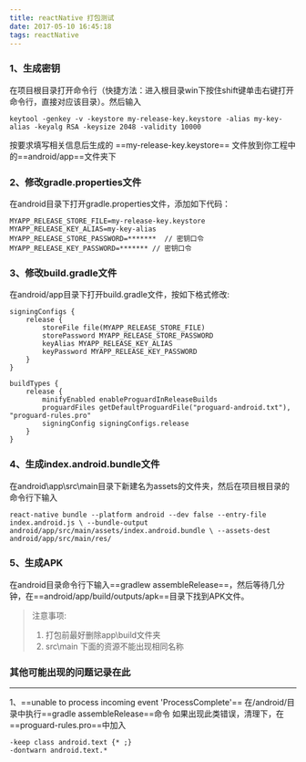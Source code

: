 ```yaml
---
title: reactNative 打包测试
date: 2017-05-10 16:45:18
tags: reactNative
---
```

### 1、生成密钥
在项目根目录打开命令行（快捷方法：进入根目录win下按住shift键单击右键打开命令行，直接对应该目录）。然后输入
```
keytool -genkey -v -keystore my-release-key.keystore -alias my-key-alias -keyalg RSA -keysize 2048 -validity 10000

```
按要求填写相关信息后生成的 ==my-release-key.keystore== 文件放到你工程中的==android/app==文件夹下

### 2、修改gradle.properties文件
在android目录下打开gradle.properties文件，添加如下代码：
```
MYAPP_RELEASE_STORE_FILE=my-release-key.keystore
MYAPP_RELEASE_KEY_ALIAS=my-key-alias
MYAPP_RELEASE_STORE_PASSWORD=*******  // 密钥口令
MYAPP_RELEASE_KEY_PASSWORD=******* // 密钥口令
```

### 3、修改build.gradle文件
在android/app目录下打开build.gradle文件，按如下格式修改:
```
signingConfigs {
    release {
        storeFile file(MYAPP_RELEASE_STORE_FILE)
        storePassword MYAPP_RELEASE_STORE_PASSWORD
        keyAlias MYAPP_RELEASE_KEY_ALIAS
        keyPassword MYAPP_RELEASE_KEY_PASSWORD
    }
}

buildTypes {
    release {
        minifyEnabled enableProguardInReleaseBuilds
        proguardFiles getDefaultProguardFile("proguard-android.txt"), "proguard-rules.pro"
        signingConfig signingConfigs.release
    }
}
```

### 4、生成index.android.bundle文件
在android\app\src\main目录下新建名为assets的文件夹，然后在项目根目录的命令行下输入
```
react-native bundle --platform android --dev false --entry-file index.android.js \ --bundle-output android/app/src/main/assets/index.android.bundle \ --assets-dest android/app/src/main/res/
```

### 5、生成APK
在android目录命令行下输入==gradlew assembleRelease==，然后等待几分钟，在==android/app/build/outputs/apk==目录下找到APK文件。

> 注意事项:
> 1. 打包前最好删除app\build文件夹
> 2. src\main 下面的资源不能出现相同名称

### 其他可能出现的问题记录在此
***
1、==unable to process incoming event 'ProcessComplete'==
在/android/目录中执行==gradle assembleRelease==命令 如果出现此类错误，清理下，在==proguard-rules.pro==中加入
```
-keep class android.text {* ;}
-dontwarn android.text.*
```
